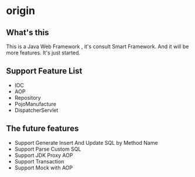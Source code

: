 # origin

## What's this
This is a Java Web Framework , it's consult Smart Framework. And it will be more features. It's just started.

## Support Feature List
* IOC
* AOP
* Repository
* PojoManufacture
* DispatcherServlet

## The future features
* Support Generate Insert And Update SQL by Method Name
* Support Parse Custom SQL
* Support JDK Proxy AOP
* Support Transaction
* Support Mock with AOP
